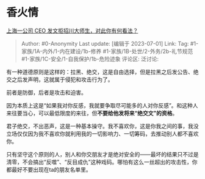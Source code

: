 # 香火情
[上海一公司 CEO 发文拒招川大师生，对此你有何看法？](https://www.zhihu.com/question/608735821/answer/3093115394)

> Author: #0-Anonymity
> Last update: [编辑于 2023-07-01]
> Link:
> Tag: #1-家族/1A-内外/1-内在建设/1b-修养 #1-家族/1B-处世/2-外务/2b-礼节规范 #1-家族/1C-安全/1-自我保护/1b-危险迹象 
> 评论区:
> 泛讨论:

有一种道德原则是这样的：拉黑、绝交，这是自由选择，但是拉黑之后发公告、绝交之后发声明，这就属于侵犯和攻击行为了。

前者是防御，后者是攻击和迫害。

因为本质上这是“如果我对你反感，我就要争取尽可能多的人对你反感”。和这种人来往要当心，可以最低限度的来往，但**不要给他发将来“绝交文”的资格**。

君子绝交，不出恶声，这是一种基本操守。我不喜欢你，这是你我之间的事，我没立场仅仅因为我不喜欢你就利用我的一切影响力、一切筹码，去推动别人都不喜欢你。

只有坚守这个原则的人，别人和你交朋友才是绝对安全的——最坏的结果只不过是清零，不会搞出“反噬”、“反目成仇”这种戏码。哪怕有这么一丝超出的攻击性，你都最好不要出现在ta的朋友名单里。